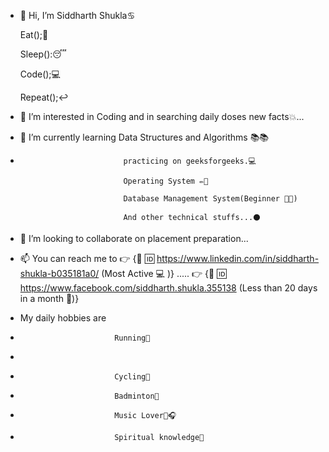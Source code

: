 - 👋 Hi, I’m Siddharth Shukla♋ 

     Eat();🍚
     
     Sleep():😴
     
     Code();💻
     
     Repeat();↩️
     
    
- 👀 I’m interested in Coding and in searching daily doses new facts💥...
- 🌱 I’m currently learning Data Structures and Algorithms 📚📚 
- 
                             practicing on geeksforgeeks.💻
                             
                             Operating System ✏️📓
                             
                             Database Management System(Beginner 🔰🔰)
                             
                             And other technical stuffs...⚫
                             
- 💞️ I’m looking to collaborate on placement preparation...
- 📫 You can reach me to 👉 {🔗 🆔 https://www.linkedin.com/in/siddharth-shukla-b035181a0/ (Most Active 💻 )} .....
                         👉  {🔗 🆔 https://www.facebook.com/siddharth.shukla.355138 (Less than 20 days in a month 📱)}
-    My daily hobbies are 
-                          Running🏃
-    
-                          Cycling🚴
                          
-                          Badminton🎾
                          
-                          Music Lover🎵🎧
                          
-                          Spiritual knowledge📖
                          


<!---
siddharth615/siddharth615 is a ✨ special ✨ repository because its `README.md` (this file) appears on your GitHub profile.
You can click the Preview link to take a look at your changes.
--->
